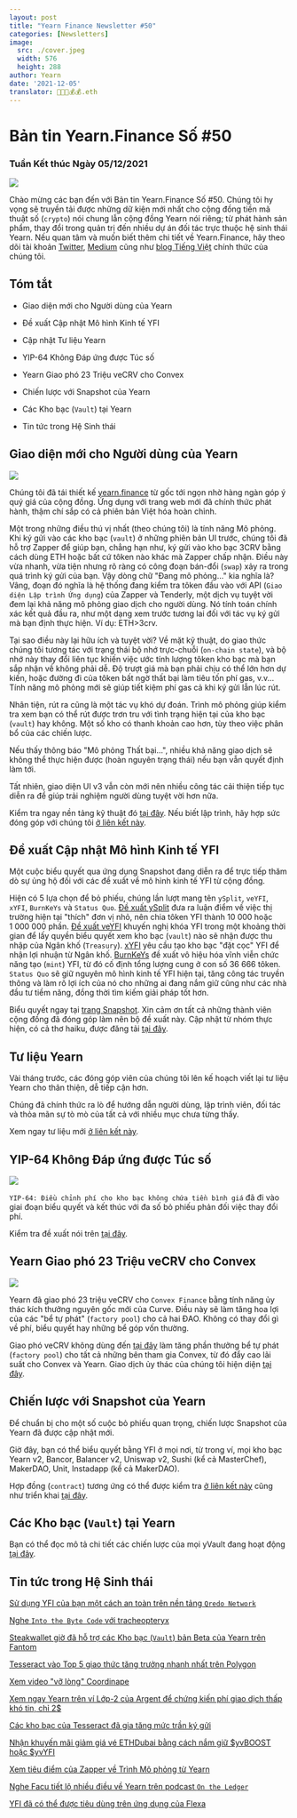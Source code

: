 ```yaml
---
layout: post
title: "Yearn Finance Newsletter #50"
categories: [Newsletters]
image:
  src: ./cover.jpeg
  width: 576
  height: 288
author: Yearn
date: '2021-12-05'
translator: 🤖💵💵💰💰.eth
---
```


# Bản tin Yearn.Finance Số #50

### Tuần Kết thúc Ngày 05/12/2021

![](/_posts/_newsletters/Yearn-Finance-Newsletter-50/cover.jpeg?w=880&h=440)

Chào mừng các bạn đến với Bản tin Yearn.Finance Số #50. Chúng tôi hy vọng sẽ truyền tải được những dữ kiện mới nhất cho cộng đồng tiền mã thuật số (`crypto`) nói chung lẫn cộng đồng Yearn nói riêng; từ phát hành sản phẩm, thay đổi trong quản trị đến nhiều dự án đối tác trực thuộc hệ sinh thái Yearn. Nếu quan tâm và muốn biết thêm chi tiết về Yearn.Finance, hãy theo dõi tài khoản [Twitter](https://twitter.com/iearnfinance), [Medium](https://medium.com/iearn) cũng như [blog Tiếng Việt](https://vietnamese.blog.yearn.finance/) chính thức của chúng tôi.

## Tóm tắt

- Giao diện mới cho Người dùng của Yearn

- Đề xuất Cập nhật Mô hình Kinh tế YFI

- Cập nhật Tư liệu Yearn

- YIP-64 Không Đáp ứng được Túc số

- Yearn Giao phó 23&nbsp;Triệu veCRV cho Convex

- Chiến lược với Snapshot của Yearn

- Các Kho bạc (`Vault`) tại Yearn

- Tin tức trong Hệ Sinh thái


## Giao diện mới cho Người dùng của Yearn

![](/_posts/_newsletters/Yearn-Finance-Newsletter-50/image2.jpg?w=1024&h=1024)

Chúng tôi đã tái thiết kế [yearn.finance](https://yearn.finance/) từ gốc tới ngọn nhờ hàng ngàn góp ý quý giá của cộng đồng. Ứng dụng với trang web mới đã chính thức phát hành, thậm chí sắp có cả phiên bản Việt hóa hoàn chỉnh. 

Một trong những điều thú vị nhất (theo chúng tôi) là tính năng Mô phỏng. Khi ký gửi vào các kho bạc (`vault`) ở những phiên bản UI trước, chúng tôi đã hỗ trợ Zapper để giúp bạn, chẳng hạn như, ký gửi vào kho bạc 3CRV bằng cách dùng ETH hoặc bất cứ tôken nào khác mà Zapper chấp nhận. Điều này vừa nhanh, vừa tiện nhưng rõ ràng có công đoạn bán-đổi (`swap`) xảy ra trong quá trình ký gửi của bạn. Vậy dòng chữ "Đang mô phỏng..." kia nghĩa là? Vâng, đoạn đó nghĩa là hệ thống đang kiểm tra tôken đầu vào với API (`Giao diện Lập trình Ứng dụng`) của Zapper và Tenderly, một dịch vụ tuyệt vời đem lại khả năng mô phỏng giao dịch cho người dùng. Nó tính toán chính xác kết quả đầu ra, như một dạng xem trước tương lai đối với tác vụ ký gửi mà bạn định thực hiện. Ví dụ: ETH>3crv. 

Tại sao điều này lại hữu ích và tuyệt vời? Về mặt kỹ thuật, do giao thức chúng tôi tương tác với trạng thái bộ nhớ trực-chuỗi (`on-chain state`), và bộ nhớ này thay đổi liên tục khiến việc ước tính lượng tôken kho bạc mà bạn sắp nhận về không phải dễ. Độ trượt giá mà bạn phải chịu có thể lớn hơn dự kiến, hoặc đường đi của tôken bất ngờ thất bại làm tiêu tốn phí gas, v.v... Tính năng mô phỏng mới sẽ giúp tiết kiệm phí gas cả khi ký gửi lẫn lúc rút.

Nhân tiện, rút ra cũng là một tác vụ khó dự đoán. Trình mô phỏng giúp kiểm tra xem bạn có thể rút được trơn tru với tình trạng hiện tại của kho bạc (`vault`) hay không. Một số kho có thanh khoản cao hơn, tùy theo việc phân bổ của các chiến lược.

Nếu thấy thông báo "Mô phỏng Thất bại...", nhiều khả năng giao dịch sẽ không thể thực hiện được (hoàn nguyên trạng thái) nếu bạn vẫn quyết định làm tới.

Tất nhiên, giao diện UI v3 vẫn còn mới nên nhiều công tác cải thiện tiếp tục diễn ra để giúp trải nghiệm người dùng tuyệt vời hơn nữa.

Kiểm tra ngay nền tảng kỹ thuật đó [tại đây](https://medium.com/iearn/yearn-ui-v3-0-a194355bdb1f). Nếu biết lập trình, hãy hợp sức đóng góp với chúng tôi [ở liên kết này](https://github.com/yearn/yearn-finance-v3).

## Đề xuất Cập nhật Mô hình Kinh tế YFI

Một cuộc biểu quyết qua ứng dụng Snapshot đang diễn ra để trực tiếp thăm dò sự ủng hộ đối với các đề xuất về mô hình kinh tế YFI từ cộng đồng.

Hiện có 5 lựa chọn để bỏ phiếu, chúng lần lượt mang tên `ySplit`, `veYFI`, `xYFI`, `BurnKeYs` và `Status Quo`. [Đề xuất ySplit](https://docs.google.com/document/d/1dAWTkS_ZsXNy7mKKjOFUjILSlLsLz9KhGfLrwVu0GUg/edit) đưa ra luận điểm về việc thị trường hiện tại "thích" đơn vị nhỏ, nên chia tôken YFI thành 10&nbsp;000 hoặc 1&nbsp;000&nbsp;000 phần. [Đề xuất veYFI](https://docs.google.com/document/d/1hoi-IVccOB6iUJYzuApVbyjbQBx8-M0UuzZosb9wlWM/edit) khuyến nghị khóa YFI trong một khoảng thời gian để lấy quyền biểu quyết xem kho bạc (`vault`) nào sẽ nhận được thu nhập của Ngân khố (`Treasury`). [xYFI](https://docs.google.com/document/d/1ev16BXu3bDC8zMSBvHmxMWIeD82ptZck6SJAO5frV5g/edit) yêu cầu tạo kho bạc "đặt cọc" YFI để nhận lợi nhuận từ Ngân khố. [BurnKeYs](https://docs.google.com/document/d/1BqmRsfdfCIaCtNZULdhKqUJzpKdaHE1XOGQlVp2nuSc/edit) đề xuất vô hiệu hóa vĩnh viễn chức năng tạo (`mint`) YFI, từ đó cố định tổng lượng cung ở con số 36&nbsp;666 tôken. `Status Quo` sẽ giữ nguyên mô hình kinh tế YFI hiện tại, tăng công tác truyền thông và làm rõ lợi ích của nó cho những ai đang nắm giữ cũng như các nhà đầu tư tiềm năng, đồng thời tìm kiếm giải pháp tốt hơn.

Biểu quyết ngay tại [trang Snapshot](https://yearn.snapshot.page/#/proposal/0x783cb3d57dd59b2827f6a42967375f06504cc947ebaa3c0e495c7b29ffd47aea). Xin cảm ơn tất cả những thành viên cộng đồng đã đóng góp làm nên bộ đề xuất này. Cập nhật từ nhóm thực hiện, có cả thơ haiku, được đăng tải [tại đây](https://docs.google.com/document/d/1-YEfXqXgTm-qzhPRUKs5allfX1XqYUOYwr_49FApnLU/edit).

## Tư liệu Yearn

Vài tháng trước, các đóng góp viên của chúng tôi lên kế hoạch viết lại tư liệu Yearn cho thân thiện, dễ tiếp cận hơn.

Chúng đã chính thức ra lò để hướng dẫn người dùng, lập trình viên, đối tác và thỏa mãn sự tò mò của tất cả với nhiều mục chưa từng thấy.

Xem ngay tư liệu mới [ở liên kết này](https://docs.yearn.finance/).

## YIP-64 Không Đáp ứng được Túc số

![](/_posts/_newsletters/Yearn-Finance-Newsletter-50/image3.jpg?w=1100&h=759)

`YIP-64: Điều chỉnh phí cho kho bạc không chứa tiền bình giá` đã đi vào giai đoạn biểu quyết và kết thúc với đa số bỏ phiếu phản đối việc thay đổi phí.

Kiểm tra đề xuất nói trên [tại đây](https://snapshot.org/#/ybaby.eth/proposal/0xfe7296601d199b89a8aa53f95d6243ef935d736bea2f13109979d8d5098017d2).

## Yearn Giao phó 23&nbsp;Triệu veCRV cho Convex

![](/_posts/_newsletters/Yearn-Finance-Newsletter-50/image4.jpg?w=873&h=615)

Yearn đã giao phó 23&nbsp;triệu veCRV cho `Convex Finance` bằng tính năng ủy thác kích thưởng nguyên gốc mới của Curve. Điều này sẽ làm tăng hoa lợi của các "bể tự phát" (`factory pool`) cho cả hai ĐAO. Không có thay đổi gì về phí, biểu quyết hay những bể góp vốn thường.

Giao phó veCRV không dùng đến [tại đây](https://convex-boost-delegation.vercel.app/) làm tăng phần thưởng bể tự phát (`factory pool`) cho tất cả những bên tham gia Convex, từ đó đẩy cao lãi suất cho Convex và Yearn. Giao dịch ủy thác của chúng tôi hiện diện [tại đây](https://etherscan.io/tx/0x4734c879b23c678cb97ba90591e16a14f1f7a2e0a7d71bfa67d2e7bb5d718e5f).

## Chiến lược với Snapshot của Yearn

Để chuẩn bị cho một số cuộc bỏ phiếu quan trọng, chiến lược Snapshot của Yearn đã được cập nhật mới.

Giờ đây, bạn có thể biểu quyết bằng YFI ở mọi nơi, từ trong ví, mọi kho bạc Yearn v2, Bancor, Balancer v2, Uniswap v2, Sushi (kể cả  MasterChef), MakerDAO, Unit, Instadapp (kể cả  MakerDAO).

Hợp đồng (`contract`) tương ứng có thể được kiểm tra [ở liên kết này](https://github.com/yearn/snapshot-strategy) cũng như triển khai [tại đây](https://etherscan.io/address/0xA79e803FffE9DA37477ddaFD7C6F3dbDCa1C566C#code).

## Các Kho bạc (`Vault`) tại Yearn

Bạn có thể đọc mô tả chi tiết các chiến lược của mọi yVault đang hoạt động [tại đây](https://medium.com/yearn-state-of-the-vaults/the-vaults-at-yearn-9237905ffed3).

## Tin tức trong Hệ Sinh thái

[Sử dụng YFI của bạn một cách an toàn trên nền tảng `Qredo Network`](https://twitter.com/QredoNetwork/status/1461031928564436994)

[Nghe `Into the Byte Code` với tracheopteryx](https://twitter.com/benmercerdev/status/1464347991674863626?s=21)

[Steakwallet giờ đã hỗ trợ các Kho bạc (`Vault`) bản Beta của Yearn trên Fantom](https://twitter.com/steakwallet/status/1463623834389602311?s=21)

[Tesseract vào Top&nbsp;5 giao thức tăng trưởng nhanh nhất trên Polygon](https://twitter.com/marketducky/status/1461734313636945926?s=21)

[Xem video "vỡ lòng" Coordinape](https://twitter.com/coordinape/status/1460591450413015043?s=21)

[Xem ngay Yearn trên ví Lớp-2 của Argent để chứng kiến phí giao dịch thấp khó tin, chỉ 2$](https://twitter.com/argentHQ/status/1468934923264401419)

[Các kho bạc của Tesseract đã gia tăng mức trần ký gửi](https://twitter.com/tesseract_fi/status/1468217220966801413)

[Nhận khuyến mãi giảm giá vé ETHDubai bằng cách nắm giữ $yvBOOST hoặc $yvYFI](https://twitter.com/ETHDubaiConf/status/1467068791456923648)

[Xem tiêu điểm của Zapper về Trình Mô phỏng từ Yearn](https://twitter.com/zapper_fi/status/1466447565302517765)

[Nghe Facu tiết lộ nhiều điều về Yearn trên podcast `On the Ledger`](https://twitter.com/Ledger/status/1465678701635506185)

[YFI đã có thể được tiêu dùng trên ứng dụng của Flexa](https://twitter.com/FlexaHQ/status/1469092114038415364)
